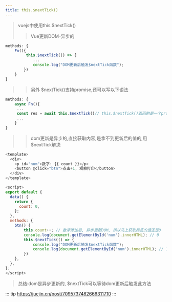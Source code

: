 ```yaml
---
title: this.$nextTick()
---
```

> vuejs中使用this.$nextTick()
>> 
>> Vue更新DOM-异步的

```js
methods: {
    Fn(){
         this.$nextTick(() => {
         	...
            console.log("DOM更新后触发$nextTick函数");
        })
    }
}
```

>> 另外 $nextTick()支持promise,还可以写以下语法

```js
methods: {
    async Fn(){
     ...
     const res = await this.$nextTick()// this.$nextTick()返回的是一个promise对象
     ...
    }
}
```

>> dom更新是异步的,直接获取内容,是拿不到更新后的值的,用$nextTick解决

``` js
<template>
  <div>
    <p id="num">数字: {{ count }}</p>
    <button @click="btn">点击+1, 观察打印</button>
  </div>
</template>

<script>
export default {
  data() {
    return {
      count: 0,
    };
  },
  methods: {
    btn() {
        this.count++; // 数字添加后, 异步更新DOM, 所以马上获取标签的值还是0
        console.log(document.getElementById('num').innerHTML); // 0
        this.$nextTick(() => {
            console.log("DOM更新后触发$nextTick函数");
            console.log(document.getElementById('num').innerHTML); // 1
        })
    },
  },
};
</script>
```


> 总结:dom是异步更新的, $nextTick可以等待dom更新后触发此方法

::: tip
https://juejin.cn/post/7095737482666311710
:::
